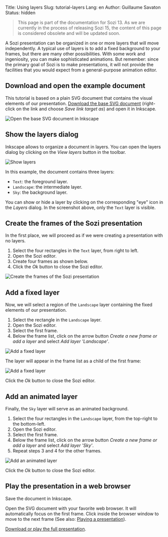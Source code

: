 Title: Using layers
Slug: tutorial-layers
Lang: en
Author: Guillaume Savaton
Status: hidden


> This page is part of the documentation for Sozi 13.
> As we are currently in the process of releasing Sozi 15,
> the content of this page is considered obsolete and will
> be updated soon.

A Sozi presentation can be organized in one or more layers that will
move independently.
A typical use of layers is to add a fixed background to your frames,
but there are many other possibilities.
With some work and ingeniosity, you can make sophisticated animations.
But remember: since the primary goal of Sozi is to make presentations,
it will not provide the facilities that you would expect from a general-purpose
animation editor.

Download and open the example document
--------------------------------------

This tutorial is based on a plain SVG document that contains the visual elements of our presentation.
[Download the base SVG document](|filename|/images/tutorial-layers/sozi-layers-tutorial-base.svg)
(right-click on the link and choose *Save link target as*) and open it in Inkscape.

![Open the base SVG document in Inkscape](|filename|/images/tutorial-layers/sozi-layers-tutorial-screenshot-01.png)


Show the layers dialog
----------------------

Inkscape allows to organize a document in layers.
You can open the layers dialog by clicking on the *View layers* button in the toolbar.

![Show layers](|filename|/images/tutorial-layers/sozi-layers-tutorial-screenshot-02.png)

In this example, the document contains three layers:

* `Text`: the foreground layer.
* `Landscape`: the intermediate layer.
* `Sky`: the background layer.

You can show or hide a layer by clicking on the corresponding "eye" icon in the *Layers* dialog.
In the screenshot above, only the `Text` layer is visible.

Create the frames of the Sozi presentation
------------------------------------------

In the first place, we will proceed as if we were creating a presentation with no layers.

1. Select the four rectangles in the `Text` layer, from right to left.
2. Open the Sozi editor.
3. Create four frames as shown below.
4. Click the *Ok* button to close the Sozi editor.

![Create the frames of the Sozi presentation](|filename|/images/tutorial-layers/sozi-layers-tutorial-screenshot-03.png)


Add a fixed layer
-----------------

Now, we will select a region of the `Landscape` layer containing the fixed elements of our presentation.

1. Select the rectangle in the `Landscape` layer.
2. Open the Sozi editor.
3. Select the first frame.
4. Below the frame list, click on the arrow button *Create a new frame or add a layer* and select *Add layer 'Landscape'*.

![Add a fixed layer](|filename|/images/tutorial-layers/sozi-layers-tutorial-screenshot-04.png)

The layer will appear in the frame list as a child of the first frame:

![Add a fixed layer](|filename|/images/tutorial-layers/sozi-layers-tutorial-screenshot-05.png)

Click the *Ok* button to close the Sozi editor.


Add an animated layer
---------------------

Finally, the `Sky` layer will serve as an animated background.

1. Select the four rectangles in the `Landscape` layer, from the top-right to the bottom-left.
2. Open the Sozi editor.
3. Select the first frame.
4. Below the frame list, click on the arrow button *Create a new frame or add a layer* and select *Add layer 'Sky'*.
5. Repeat steps 3 and 4 for the other frames.

![Add an animated layer](|filename|/images/tutorial-layers/sozi-layers-tutorial-screenshot-06.png)

Click the *Ok* button to close the Sozi editor.


Play the presentation in a web browser
--------------------------------------

Save the document in Inkscape.

Open the SVG document with your favorite web browser.
It will automatically focus on the first frame.
Click inside the browser window to move to the next frame
(See also: [Playing a presentation](|filename|play.md)).

[Download or play the full presentation](|filename|/images/tutorial-layers/sozi-layers-tutorial-full.svg).
